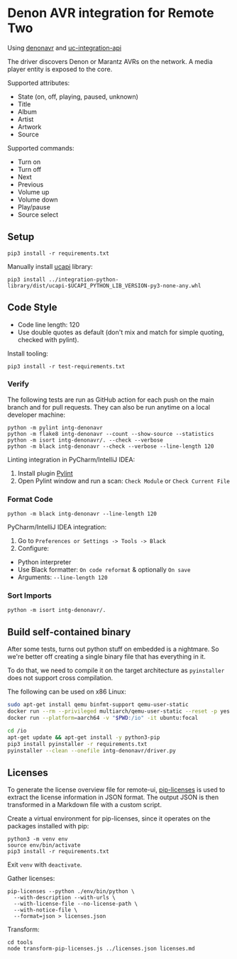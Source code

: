 # Denon AVR integration for Remote Two

Using [denonavr](https://github.com/ol-iver/denonavr) and [uc-integration-api](https://github.com/aitatoi/integration-python-library)

The driver discovers Denon or Marantz AVRs on the network. A media player entity is exposed to the core.

Supported attributes:
- State (on, off, playing, paused, unknown)
- Title
- Album
- Artist
- Artwork
- Source

Supported commands:
- Turn on
- Turn off
- Next
- Previous
- Volume up
- Volume down
- Play/pause
- Source select

## Setup

```console
pip3 install -r requirements.txt
```

Manually install [ucapi](https://github.com/aitatoi/integration-python-library) library:
```console
pip3 install ../integration-python-library/dist/ucapi-$UCAPI_PYTHON_LIB_VERSION-py3-none-any.whl
```

## Code Style

- Code line length: 120
- Use double quotes as default (don't mix and match for simple quoting, checked with pylint).

Install tooling:
```console
pip3 install -r test-requirements.txt
```

### Verify

The following tests are run as GitHub action for each push on the main branch and for pull requests.
They can also be run anytime on a local developer machine:
```console
python -m pylint intg-denonavr
python -m flake8 intg-denonavr --count --show-source --statistics
python -m isort intg-denonavr/. --check --verbose 
python -m black intg-denonavr --check --verbose --line-length 120
```

Linting integration in PyCharm/IntelliJ IDEA:
1. Install plugin [Pylint](https://plugins.jetbrains.com/plugin/11084-pylint)
2. Open Pylint window and run a scan: `Check Module` or `Check Current File`

### Format Code
```console
python -m black intg-denonavr --line-length 120
```

PyCharm/IntelliJ IDEA integration:
1. Go to `Preferences or Settings -> Tools -> Black`
2. Configure:
  - Python interpreter
  - Use Black formatter: `On code reformat` & optionally `On save`
  - Arguments: `--line-length 120`

### Sort Imports

```console
python -m isort intg-denonavr/.
```

## Build self-contained binary

After some tests, turns out python stuff on embedded is a nightmare. So we're better off creating a single binary file that has everything in it.

To do that, we need to compile it on the target architecture as `pyinstaller` does not support cross compilation.

The following can be used on x86 Linux:

```bash
sudo apt-get install qemu binfmt-support qemu-user-static
docker run --rm --privileged multiarch/qemu-user-static --reset -p yes
docker run --platform=aarch64 -v "$PWD:/io" -it ubuntu:focal

cd /io
apt-get update && apt-get install -y python3-pip
pip3 install pyinstaller -r requirements.txt
pyinstaller --clean --onefile intg-denonavr/driver.py
```

## Licenses

To generate the license overview file for remote-ui, [pip-licenses](https://pypi.org/project/pip-licenses/) is used
to extract the license information in JSON format. The output JSON is then transformed in a Markdown file with a
custom script.

Create a virtual environment for pip-licenses, since it operates on the packages installed with pip:
```console
python3 -m venv env
source env/bin/activate
pip3 install -r requirements.txt
```
Exit `venv` with `deactivate`.

Gather licenses:
```console
pip-licenses --python ./env/bin/python \
  --with-description --with-urls \
  --with-license-file --no-license-path \
  --with-notice-file \
  --format=json > licenses.json
```

Transform:
```console
cd tools
node transform-pip-licenses.js ../licenses.json licenses.md
```
